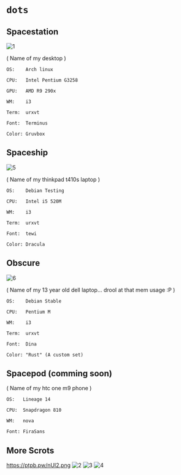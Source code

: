 # `dots`



## Spacestation  

![1](https://ptpb.pw/mnSV.png)

( Name of my desktop )  

`OS:    Arch linux`  

`CPU:   Intel Pentium G3258`  

`GPU:   AMD R9 290x`  

`WM:    i3`  

`Term:  urxvt`  

`Font:  Terminus`  

`Color: Gruvbox`  


## Spaceship

![5](https://ptpb.pw/SWbK.png)

( Name of my thinkpad t410s laptop )  

`OS:    Debian Testing`  

`CPU:   Intel i5 520M`  

`WM:    i3`  

`Term:  urxvt`  

`Font:  tewi`  

`Color: Dracula`  


## Obscure

![6](https://ptpb.pw/nUI2.png)

( Name of my 13 year old dell laptop... drool at that mem usage :P )  

`OS:    Debian Stable`  

`CPU:   Pentium M`  

`WM:    i3`  

`Term:  urxvt`  

`Font:  Dina`  

`Color: "Rust" (A custom set)`  


## Spacepod (comming soon)  
( Name of my htc one m9 phone )  

`OS:   Lineage 14`  

`CPU:  Snapdragon 810`  

`WM:   nova`  

`Font: FiraSans`  

## More Scrots
https://ptpb.pw/nUI2.png
![2](https://ptpb.pw/8MXN.png)
![3](https://ptpb.pw/Isfw.png)
![4](https://ptpb.pw/freh.png)

